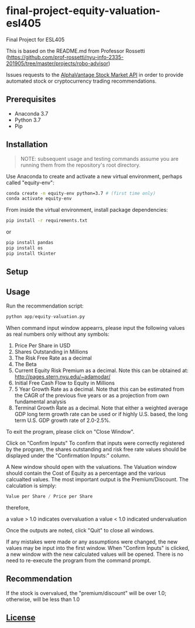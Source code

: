 # final-project-equity-valuation-esl405
Final Project for ESL405

This is based on the README.md from Professor Rossetti (https://github.com/prof-rossetti/nyu-info-2335-201905/tree/master/projects/robo-advisor)

Issues requests to the [AlphaVantage Stock Market API](https://www.alphavantage.co/) in order to provide automated stock or cryptocurrency trading recommendations.

## Prerequisites

  + Anaconda 3.7
  + Python 3.7
  + Pip

## Installation

> NOTE: subsequent usage and testing commands assume you are running them from the repository's root directory.

Use Anaconda to create and activate a new virtual environment, perhaps called "equity-env":

```sh
conda create -n equity-env python=3.7 # (first time only)
conda activate equity-env
```

From inside the virtual environment, install package dependencies:

```sh
pip install -r requirements.txt
```
or 
```sh
pip install pandas
pip install os
pip install tkinter
```
## Setup

## Usage

Run the recommendation script:

```py
python app/equity-valuation.py
```

When command input window appearrs, please input the following values as real numbers only without any symbols:

1. Price Per Share in USD
2. Shares Outstanding in Millions
3. The Risk Free Rate as a decimal
4. The Beta
5. Current Equity Risk Premium as a decimal. Note this can be obtained at: http://pages.stern.nyu.edu/~adamodar/
6. Initial Free Cash Flow to Equity in Millions
7. 5 Year Growth Rate as a decimal. Note that this can be estimated from the CAGR of the previous five years or as a projection from own fundamental analysis
8. Terminal Growth Rate as a decimal. Note that either a weighted average GDP long term growth rate can be used or if highly U.S. based, the long term U.S. GDP growth rate of 2.0-2.5%.

To exit the program, please click on "Close Window". 

Click on "Confirm Inputs" 
To confirm that inputs were correctly registered by the program, the shares outstanding and risk free rate values should be displayed under the "Confirmation Inputs:" column. 

A New window should open with the valuations. The Valuation window should contain the Cost of Equity as a percentage and the various calcualted values. The most important output is the Premium/Discount. The calculation is simply:

```py
Value per Share / Price per Share
```
therefore,

a value > 1.0 indicates overvaluation
a value < 1.0 indicated undervaluation

Once the outputs are noted, click "Quit" to close all windows. 

If any mistakes were made or any assumptions were changed, the new values may be input into the first window. When "Confirm Inputs" is clicked, a new window with the new calculated values will be opened. There is no need to re-execute the program from the command prompt. 

## Recommendation
If the stock is overvalued, the "premium/discount" will be over 1.0; otherwise, will be less than 1.0

## [License](/LICENSE.md)
